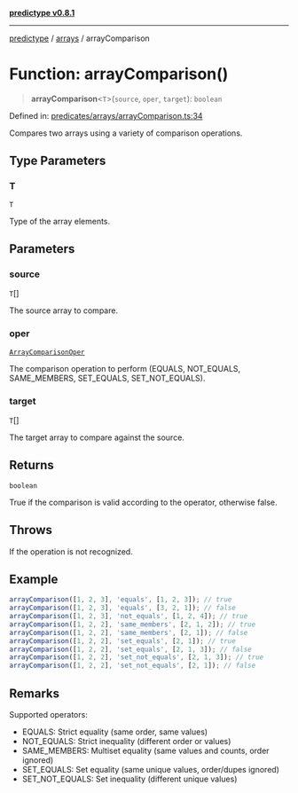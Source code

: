 [**predictype v0.8.1**](../../README.md)

***

[predictype](../../modules.md) / [arrays](../README.md) / arrayComparison

# Function: arrayComparison()

> **arrayComparison**\<`T`\>(`source`, `oper`, `target`): `boolean`

Defined in: [predicates/arrays/arrayComparison.ts:34](https://github.com/maduhaime/predictype/blob/2310adbaccb6fbc00cdab8e345e79bd5b09e40f5/src/predicates/arrays/arrayComparison.ts#L34)

Compares two arrays using a variety of comparison operations.

## Type Parameters

### T

`T`

Type of the array elements.

## Parameters

### source

`T`[]

The source array to compare.

### oper

[`ArrayComparisonOper`](../enums/type-aliases/ArrayComparisonOper.md)

The comparison operation to perform (EQUALS, NOT_EQUALS, SAME_MEMBERS, SET_EQUALS, SET_NOT_EQUALS).

### target

`T`[]

The target array to compare against the source.

## Returns

`boolean`

True if the comparison is valid according to the operator, otherwise false.

## Throws

If the operation is not recognized.

## Example

```ts
arrayComparison([1, 2, 3], 'equals', [1, 2, 3]); // true
arrayComparison([1, 2, 3], 'equals', [3, 2, 1]); // false
arrayComparison([1, 2, 3], 'not_equals', [1, 2, 4]); // true
arrayComparison([1, 2, 2], 'same_members', [2, 1, 2]); // true
arrayComparison([1, 2, 2], 'same_members', [2, 1]); // false
arrayComparison([1, 2, 2], 'set_equals', [2, 1]); // true
arrayComparison([1, 2, 2], 'set_equals', [2, 1, 3]); // false
arrayComparison([1, 2, 2], 'set_not_equals', [2, 1, 3]); // true
arrayComparison([1, 2, 2], 'set_not_equals', [2, 1]); // false
```

## Remarks

Supported operators:
- EQUALS: Strict equality (same order, same values)
- NOT_EQUALS: Strict inequality (different order or values)
- SAME_MEMBERS: Multiset equality (same values and counts, order ignored)
- SET_EQUALS: Set equality (same unique values, order/dupes ignored)
- SET_NOT_EQUALS: Set inequality (different unique values)
